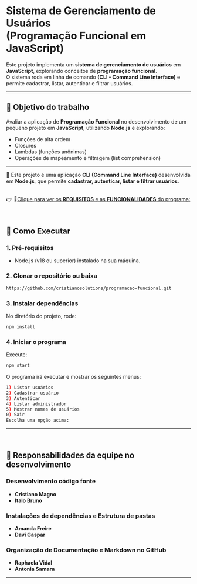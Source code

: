 # Sistema de Gerenciamento de Usuários <br> (Programação Funcional em JavaScript)

Este projeto implementa um **sistema de gerenciamento de usuários** em **JavaScript**, explorando conceitos de **programação funcional**.  
O sistema roda em linha de comando **(CLI - Command Line Interface)** e permite cadastrar, listar, autenticar e filtrar usuários.  

---

## 🎯 Objetivo do trabalho
Avaliar a aplicação de **Programação Funcional** no desenvolvimento de um pequeno projeto em **JavaScript**, utilizando **Node.js** e explorando:
- Funções de alta ordem  
- Closures  
- Lambdas (funções anônimas)  
- Operações de mapeamento e filtragem (list comprehension)

---

 📌 Este projeto é uma aplicação **CLI (Command Line Interface)** desenvolvida em **Node.js**, que permite **cadastrar, autenticar, listar e filtrar usuários**.  
<br>

  👉 📝[Clique para ver os **REQUISITOS** e as **FUNCIONALIDADES** do programa:](https://github.com/cristianosolutions/programacao-funcional/blob/main/REQUISITOS.md)
  
  <br>

## 🚀 Como Executar

### 1. Pré-requisitos
- Node.js (v18 ou superior) instalado na sua máquina.

### 2. Clonar o repositório ou baixa
   ```bash
   https://github.com/cristianosolutions/programacao-funcional.git
  ```
### 3. Instalar dependências
No diretório do projeto, rode:
```bash
npm install
```
### 4. Iniciar o programa
Execute:
```bash
npm start
```
O programa irá executar e mostrar os seguintes menus:
```bash
1) Listar usuários
2) Cadastrar usuário
3) Autenticar
4) Listar administrador
5) Mostrar nomes de usuários
0) Sair
Escolha uma opção acima:
```
---

<br>

## 📝 Responsabilidades da equipe no desenvolvimento

 ### Desenvolvimento código fonte
  - **Cristiano Magno**
  - **Italo Bruno**
    <br>
 ### Instalações de dependências e Estrutura de pastas
  - **Amanda Freire**
  - **Davi Gaspar**
    <br>
### Organização de Documentação e Markdown no GitHub
  - **Raphaela Vidal**
  - **Antonia Samara**

---

<br><br>


